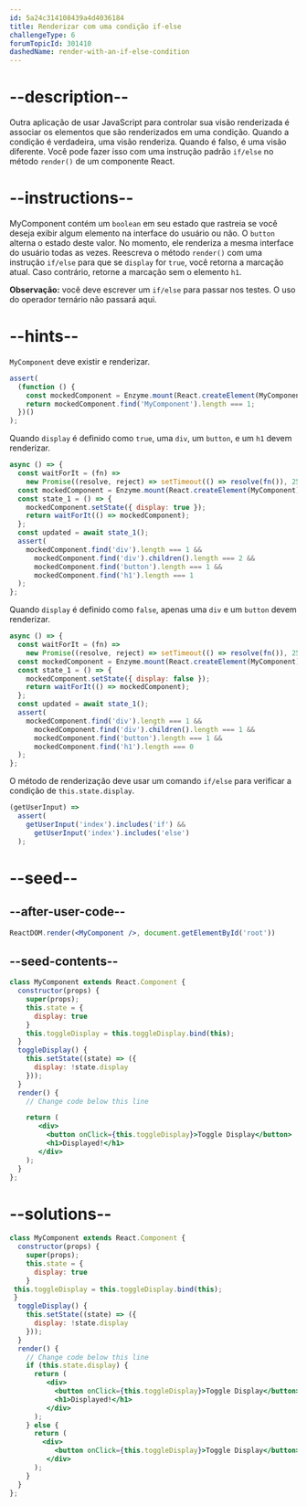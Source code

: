 ```yaml
---
id: 5a24c314108439a4d4036184
title: Renderizar com uma condição if-else
challengeType: 6
forumTopicId: 301410
dashedName: render-with-an-if-else-condition
---
```


# --description--

Outra aplicação de usar JavaScript para controlar sua visão renderizada é associar os elementos que são renderizados em uma condição. Quando a condição é verdadeira, uma visão renderiza. Quando é falso, é uma visão diferente. Você pode fazer isso com uma instrução padrão `if/else` no método `render()` de um componente React.

# --instructions--

MyComponent contém um `boolean` em seu estado que rastreia se você deseja exibir algum elemento na interface do usuário ou não. O `button` alterna o estado deste valor. No momento, ele renderiza a mesma interface do usuário todas as vezes. Reescreva o método `render()` com uma instrução `if/else` para que se `display` for `true`, você retorna a marcação atual. Caso contrário, retorne a marcação sem o elemento `h1`.

**Observação:** você deve escrever um `if/else` para passar nos testes. O uso do operador ternário não passará aqui.

# --hints--

`MyComponent` deve existir e renderizar.

```js
assert(
  (function () {
    const mockedComponent = Enzyme.mount(React.createElement(MyComponent));
    return mockedComponent.find('MyComponent').length === 1;
  })()
);
```

Quando `display` é definido como `true`, uma `div`, um `button`, e um `h1` devem renderizar.

```js
async () => {
  const waitForIt = (fn) =>
    new Promise((resolve, reject) => setTimeout(() => resolve(fn()), 250));
  const mockedComponent = Enzyme.mount(React.createElement(MyComponent));
  const state_1 = () => {
    mockedComponent.setState({ display: true });
    return waitForIt(() => mockedComponent);
  };
  const updated = await state_1();
  assert(
    mockedComponent.find('div').length === 1 &&
      mockedComponent.find('div').children().length === 2 &&
      mockedComponent.find('button').length === 1 &&
      mockedComponent.find('h1').length === 1
  );
};
```

Quando `display` é definido como `false`, apenas uma `div` e um `button` devem renderizar.

```js
async () => {
  const waitForIt = (fn) =>
    new Promise((resolve, reject) => setTimeout(() => resolve(fn()), 250));
  const mockedComponent = Enzyme.mount(React.createElement(MyComponent));
  const state_1 = () => {
    mockedComponent.setState({ display: false });
    return waitForIt(() => mockedComponent);
  };
  const updated = await state_1();
  assert(
    mockedComponent.find('div').length === 1 &&
      mockedComponent.find('div').children().length === 1 &&
      mockedComponent.find('button').length === 1 &&
      mockedComponent.find('h1').length === 0
  );
};
```

O método de renderização deve usar um comando `if/else` para verificar a condição de `this.state.display`.

```js
(getUserInput) =>
  assert(
    getUserInput('index').includes('if') &&
      getUserInput('index').includes('else')
  );
```

# --seed--

## --after-user-code--

```jsx
ReactDOM.render(<MyComponent />, document.getElementById('root'))
```

## --seed-contents--

```jsx
class MyComponent extends React.Component {
  constructor(props) {
    super(props);
    this.state = {
      display: true
    }
    this.toggleDisplay = this.toggleDisplay.bind(this);
  }
  toggleDisplay() {
    this.setState((state) => ({
      display: !state.display
    }));
  }
  render() {
    // Change code below this line

    return (
       <div>
         <button onClick={this.toggleDisplay}>Toggle Display</button>
         <h1>Displayed!</h1>
       </div>
    );
  }
};
```

# --solutions--

```jsx
class MyComponent extends React.Component {
  constructor(props) {
    super(props);
    this.state = {
      display: true
    }
 this.toggleDisplay = this.toggleDisplay.bind(this);
 }
  toggleDisplay() {
    this.setState((state) => ({
      display: !state.display
    }));
  }
  render() {
    // Change code below this line
    if (this.state.display) {
      return (
         <div>
           <button onClick={this.toggleDisplay}>Toggle Display</button>
           <h1>Displayed!</h1>
         </div>
      );
    } else {
      return (
        <div>
           <button onClick={this.toggleDisplay}>Toggle Display</button>
         </div>
      );
    }
  }
};
```
